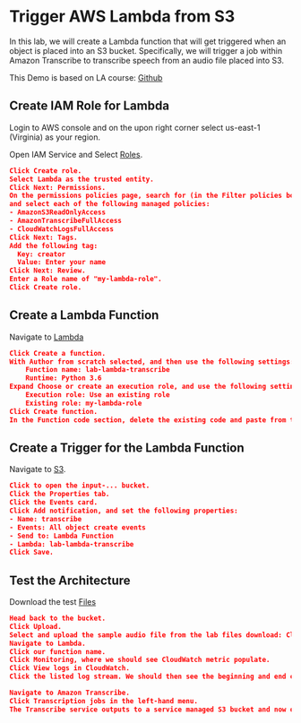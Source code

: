# Trigger AWS Lambda from S3

In this lab, we will create a Lambda function that will get triggered when an object is placed into an S3 bucket. Specifically, we will trigger a job within Amazon Transcribe to transcribe speech from an audio file placed into S3.

This Demo is based on LA course: [Github](https://github.com/linuxacademy/content-aws-mls-c01/tree/master/Trigger-an-AWS-Lambda-Function-from-an-S3-Event)

## Create IAM Role for Lambda
Login to AWS console and on the upon right corner select us-east-1 (Virginia) as your region.

Open IAM Service and Select [Roles](https://console.aws.amazon.com/iam/home?region=us-east-1#/roles).

```json
Click Create role.
Select Lambda as the trusted entity.
Click Next: Permissions.
On the permissions policies page, search for (in the Filter policies box) 
and select each of the following managed policies:
- AmazonS3ReadOnlyAccess
- AmazonTranscribeFullAccess
- CloudWatchLogsFullAccess
Click Next: Tags.
Add the following tag:
  Key: creator
  Value: Enter your name
Click Next: Review.
Enter a Role name of "my-lambda-role".
Click Create role.
```

## Create a Lambda Function


Navigate to [Lambda](https://console.aws.amazon.com/lambda/home?region=us-east-1#/functions)
```json
Click Create a function.
With Author from scratch selected, and then use the following settings:
    Function name: lab-lambda-transcribe
    Runtime: Python 3.6
Expand Choose or create an execution role, and use the following settings:
    Execution role: Use an existing role
    Existing role: my-lambda-role
Click Create function.
In the Function code section, delete the existing code and paste from the lambda_function.py file (On this repository). 
```


## Create a Trigger for the Lambda Function
Navigate to [S3](https://s3.console.aws.amazon.com/s3/home?region=us-east-1#).
```json
Click to open the input-... bucket.
Click the Properties tab.
Click the Events card.
Click Add notification, and set the following properties:
- Name: transcribe
- Events: All object create events
- Send to: Lambda Function
- Lambda: lab-lambda-transcribe
Click Save.
```

## Test the Architecture
Download the test [Files](https://linuxacademy.com/cp/guides/download/refsheets/guides/refsheets/Trigger-an-AWS-Lambda-Function-from-an-S3-Event-LAB-FILES_1583241901.zip)
```json
Head back to the bucket.
Click Upload.
Select and upload the sample audio file from the lab files download: Click here for the lab files. Unzip the zip file to see the files, including the audio file.
Navigate to Lambda.
Click our function name.
Click Monitoring, where we should see CloudWatch metric populate.
Click View logs in CloudWatch.
Click the listed log stream. We should then see the beginning and end of when our Lambda function ran.

Navigate to Amazon Transcribe.
Click Transcription jobs in the left-hand menu.
The Transcribe service outputs to a service managed S3 bucket and now does not specify the Output URL, but you can just choose the Download full transcript button to download the JSON file.
```